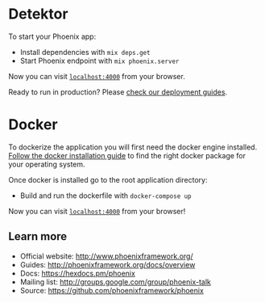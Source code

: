 # Detektor

To start your Phoenix app:

  * Install dependencies with `mix deps.get`
  * Start Phoenix endpoint with `mix phoenix.server`

Now you can visit [`localhost:4000`](http://localhost:4000) from your browser.

Ready to run in production? Please [check our deployment guides](http://www.phoenixframework.org/docs/deployment).

# Docker

To dockerize the application you will first need the docker engine installed. [Follow the docker installation guide](https://docs.docker.com/engine/installation/) to find the right docker package for your operating system.

Once docker is installed go to the root application directory:

  * Build and run the dockerfile with `docker-compose up`

Now you can visit [`localhost:4000`](http://localhost:4000) from your browser!

## Learn more

  * Official website: http://www.phoenixframework.org/
  * Guides: http://phoenixframework.org/docs/overview
  * Docs: https://hexdocs.pm/phoenix
  * Mailing list: http://groups.google.com/group/phoenix-talk
  * Source: https://github.com/phoenixframework/phoenix
